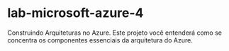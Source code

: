 # lab-microsoft-azure-4
Construindo Arquiteturas no Azure. Este projeto você entenderá como se concentra os componentes essenciais da arquitetura do Azure.
